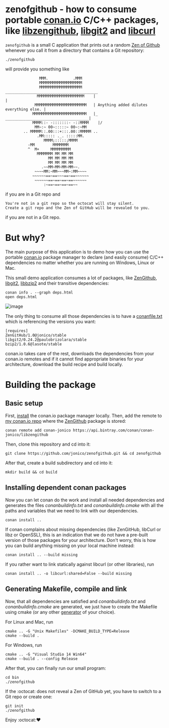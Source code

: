 # zenofgithub - how to consume portable [conan.io](https://www.conan.io/) C/C++ packages, like [libzengithub](https://github.com/jonico/libzengithub), [libgit2](https://github.com/paulobrizolara/libgit2-conan) and [libcurl](https://github.com/lasote/conan-libcurl)

```zenofgithub``` is a small C application that prints out a random [Zen of Github](http://ben.balter.com/2015/08/12/the-zen-of-github/) whenever you call it from a directory that contains a Git repository:

```
./zenofgithub
```

will provide you something like

```
               MMM.           .MMM
               MMMMMMMMMMMMMMMMMMM
               MMMMMMMMMMMMMMMMMMM      _________________________________________
              MMMMMMMMMMMMMMMMMMMMM    |                                         |
             MMMMMMMMMMMMMMMMMMMMMMM   | Anything added dilutes everything else. |
            MMMMMMMMMMMMMMMMMMMMMMMM   |_   _____________________________________|
            MMMM::- -:::::::- -::MMMM    |/
             MM~:~ 00~:::::~ 00~:~MM
        .. MMMMM::.00:::+:::.00::MMMMM ..
              .MM::::: ._. :::::MM.
                 MMMM;:::::;MMMM
          -MM        MMMMMMM
          ^  M+     MMMMMMMMM
              MMMMMMM MM MM MM
                   MM MM MM MM
                   MM MM MM MM
                .~~MM~MM~MM~MM~~.
             ~~~~MM:~MM~~~MM~:MM~~~~
            ~~~~~~==~==~~~==~==~~~~~~
             ~~~~~~==~==~==~==~~~~~~
                 :~==~==~==~==~~
```

if you are in a Git repo and

```
You're not in a git repo so the octocat will stay silent.
Create a git repo and the Zen of GitHub will be revealed to you.
```

if you are not in a Git repo.

# But why?

The main purpose of this application is to demo how you can use the portable [conan.io](https://www.conan.io/) package manager to declare (and easily consume) C/C++ dependencies no matter whether you are running on Windows, Linux or Mac.

This small demo application consumes a lot of packages, like [ZenGithub](https://github.com/jonico/libzengithub), [libgit2](https://github.com/paulobrizolara/libgit2-conan), [libbzip2](https://github.com/lasote/conan-bzip2) and their transitive dependencies:

```
conan info . --graph deps.html
open deps.html
```
![image](https://cloud.githubusercontent.com/assets/1872314/26657792/e3e03c9c-461a-11e7-80d6-d4a2c1da2c5e.png)

The only thing to consume all those dependencies is to have a [conanfile.txt](https://github.com/jonico/zenofgithub/blob/master/conanfile.txt) which is referencing the versions you want:

```
[requires]
ZenGitHub/1.0@jonico/stable
libgit2/0.24.2@paulobrizolara/stable
bzip2/1.0.6@lasote/stable
```

conan.io takes care of the rest, downloads the dependencies from your conan.io remotes and if it cannot find appropriate binaries for your architecture, download the build recipe and build locally.

# Building the package

## Basic setup

First, [install](http://docs.conan.io/en/latest/installation.html) the conan.io package manager locally.
Then, add the remote to [my conan.io repo](https://api.bintray.com/conan/conan-jonico/libzengithub) where the [ZenGithub](https://github.com/jonico/libzengithub) package is stored:

```
conan remote add conan-jonico https://api.bintray.com/conan/conan-jonico/libzengithub
```

Then, clone this repository and cd into it:

```
git clone https://github.com/jonico/zenofgithub.git && cd zenofgithub
```

After that, create a build subdirectory and cd into it:

```
mkdir build && cd build
```

## Installing dependent conan packages

Now you can let conan do the work and install all needed dependencies and generates the files *conanbuildinfo.txt* and *conanbuildinfo.cmake* with all the paths and variables that we need to link with our dependencies.

`
conan install ..
`

If conan complains about missing dependencies (like ZenGitHub, libCurl or libz or OpenSSL), this is an indication that we do not have a pre-built version of those packages for your architecture. Don't worry, this is how you can build anything missing on your local machine instead:

```
conan install .. --build missing
```

If you rather want to link statically against libcurl (or other libraries), run

```
conan install .. -o libcurl:shared=False --build missing
```

## Generating Makefile, compile and link

Now, that all dependencies are satisfied and *conanbuildinfo.txt* and *conanbuildinfo.cmake* are generated, we just have to create the Makefile using cmake (or any other [generator](http://conanio.readthedocs.io/en/latest/reference/generators.html?highlight=generator) of your choice).

For Linux and Mac, run

```
cmake .. -G "Unix Makefiles" -DCMAKE_BUILD_TYPE=Release
cmake --build .
```

For Windows, run

```
cmake .. -G "Visual Studio 14 Win64"
cmake --build . --config Release
```

After that, you can finally run our small program:

```
cd bin
./zenofgithub
```

If the :octocat: does not reveal a Zen of GitHub yet, you have to switch to a Git repo or create one:

```
git init
./zenofgithub
```

Enjoy :octocat::heart:
